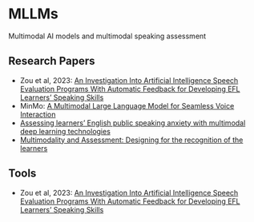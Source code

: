 # MLLMs
Multimodal AI models and multimodal speaking assessment 

## Research Papers

- Zou et al, 2023: [An Investigation Into Artificial Intelligence Speech Evaluation Programs With Automatic Feedback for Developing EFL Learners’ 
Speaking Skills](https://doi.org/10.1177/21582440231193818)
- MinMo: [A Multimodal Large Language Model for Seamless Voice Interaction](https://arxiv.org/html/2501.06282v1#S2)
- [Assessing learners’ English public speaking anxiety with multimodal deep learning technologies](https://www.tandfonline.com/doi/full/10.1080/09588221.2024.2351129)
- [Multimodality and Assessment: Designing for the recognition of the learners](https://www.baalteasig.co.uk/_files/ugd/92ac44_109b449275a344bda854f917b0b0af7a.pdf?index=true)

## Tools 
- Zou et al, 2023: [An Investigation Into Artificial Intelligence Speech Evaluation Programs With Automatic Feedback for Developing EFL Learners’ 
Speaking Skills](https://doi.org/10.1177/21582440231193818)
